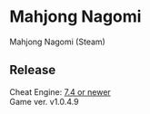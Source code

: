 # Mahjong Nagomi

Mahjong Nagomi (Steam)

## Release

Cheat Engine: [7.4 or newer](https://github.com/cheat-engine/cheat-engine/releases)  
Game ver. v1.0.4.9